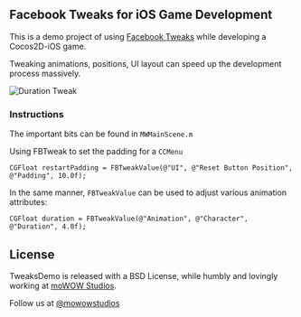 ## Facebook Tweaks for iOS Game Development

This is a demo project of using [Facebook Tweaks](https://github.com/facebook/Tweaks) while developing a Cocos2D-iOS game. 

Tweaking animations, positions, UI layout can speed up the development process massively.

![Duration Tweak](https://dl.dropboxusercontent.com/u/1618599/mowow/duration_tweak.gif)

### Instructions

The important bits can be found in ``MWMainScene.m``

Using FBTweak to set the padding for a ``CCMenu``

``CGFloat restartPadding = FBTweakValue(@"UI", @"Reset Button Position", @"Padding", 10.0f);``

In the same manner, ``FBTweakValue`` can be used to adjust various animation attributes:

``CGFloat duration = FBTweakValue(@"Animation", @"Character", @"Duration", 4.0f);``

## License

TweaksDemo is released with a BSD License, while humbly and lovingly working at [moWOW Studios](http://mowowstudios.com).

Follow us at [@mowowstudios](http://twitter.com/mowowstudios)
